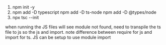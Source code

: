 1) npm init -y
2) npm add -D typescript 
   npm add -D ts-node
   npm add -D @types/node
3) npx tsc --init

when running the JS files will see module not found, need to transpile the ts file to js so the js and import. 
note difference between require for js and import for ts. JS can be setup to use module import 

